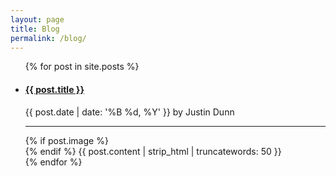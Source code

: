 ```yaml
---
layout: page
title: Blog
permalink: /blog/
---
```


<ul class="blog">
  {% for post in site.posts %}
    <li>
      <a href="{{ post.url }}"><h4>{{ post.title }}</h4></a>
        <p class="meta">{{ post.date | date: '%B %d, %Y' }} by Justin Dunn</p>
      <hr>
      {% if post.image %}
      <div class="blog-img" style="background-image: url({{ site.url }}/images/{{ post.image }});"></div>
      {% endif %}
      {{ post.content | strip_html | truncatewords: 50 }}
    </li>
  {% endfor %}
</ul>
